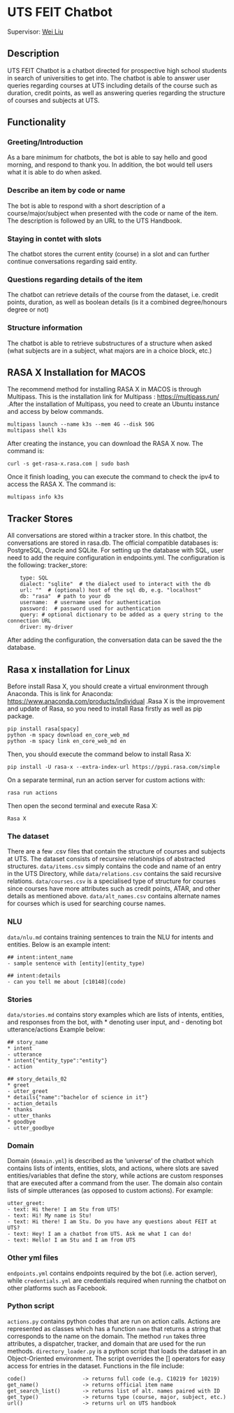 # UTS FEIT Chatbot
Supervisor: [Wei Liu](https://www.uts.edu.au/staff/wei.liu)

## Description
UTS FEIT Chatbot is a chatbot directed for prospective high school students in search of universities to get into. The chatbot is able to answer user queries regarding courses at UTS including details of the course such as duration, credit points, as well as answering queries regarding the structure of courses and subjects at UTS. 

## Functionality

### Greeting/Introduction
As a bare minimum for chatbots, the bot is able to say hello and good morning, and respond to thank you. In addition, the bot would tell users what it is able to do when asked.

### Describe an item by code or name
The bot is able to respond with a short description of a course/major/subject when presented with the code or name of the item. The description is followed by an URL to the UTS Handbook. 

### Staying in contet with slots
The chatbot stores the current entity (course) in a slot and can further continue conversations regarding said entity.

### Questions regarding details of the item
The chatbot can retrieve details of the course from the dataset, i.e. credit points, duration, as well as boolean details (is it a combined degree/honours degree or not)

### Structure information
The chatbot is able to retrieve substructures of a structure when asked (what subjects are in a subject, what majors are in a choice block, etc.)

###

## RASA X Installation for MACOS
The recommend method for installing RASA X in MACOS is through Multipass. This is the installation link for Multipass : https://multipass.run/ .After the installation of Multipass, you need to create an Ubuntu instance and access by below commands.
```
multipass launch --name k3s --mem 4G --disk 50G
multipass shell k3s

```
After creating the instance, you can download the RASA X now.
The command is: 
```
curl -s get-rasa-x.rasa.com | sudo bash

```
Once it finish loading, you can execute the command to check the ipv4 to access the RASA X.
The command is: 
```
multipass info k3s

```

## Tracker Stores
All conversations are stored within a tracker store. In this chatbot, the conversations are stored in rasa.db. The official compatible databases is: PostgreSQL, Oracle and SQLite. For setting up the database with SQL, user need to add the require configuration in endpoints.yml.
The configuration is the following:
tracker_store:
```
    type: SQL
    dialect: "sqlite"  # the dialect used to interact with the db
    url: ""  # (optional) host of the sql db, e.g. "localhost"
    db: "rasa"  # path to your db
    username:  # username used for authentication
    password:  # password used for authentication
    query: # optional dictionary to be added as a query string to the connection URL
    driver: my-driver
```
After adding the configuration, the conversation data can be saved the the database.
## Rasa x installation for Linux
Before install Rasa X, you should create a virtual environment through Anaconda. This is link for Anaconda: https://www.anaconda.com/products/individual .Rasa X is the improvement and update of Rasa, so you need to install Rasa firstly as well as pip package.
```
pip install rasa[spacy]
python -m spacy download en_core_web_md
python -m spacy link en_core_web_md en
```
Then, you should execute the command below to install Rasa X:
```
pip install -U rasa-x --extra-index-url https://pypi.rasa.com/simple
```
On a separate terminal, run an action server for custom actions with:
```
rasa run actions
```
Then open the second terminal and execute Rasa X:
```
Rasa X
```
### The dataset
There are a few .csv files that contain the structure of courses and subjects at UTS. The dataset consists of recursive relationships of abstracted structures. ```data/items.csv``` simply contains the code and name of an entry in the UTS Directory, while ```data/relations.csv``` contains the said recursive relations. ```data/courses.csv``` is a specialised type of structure for courses since courses have more attributes such as credit points, ATAR, and other details as mentioned above. ```data/alt_names.csv``` contains alternate names for courses which is used for searching course names.

### NLU
```data/nlu.md``` contains training sentences to train the NLU for intents and entities. Below is an example intent:
```
## intent:intent_name
- sample sentence with [entity](entity_type)
```
```
## intent:details
- can you tell me about [c10148](code)
```
### Stories
```data/stories.md``` contains story examples which are lists of intents, entities, and responses from the bot, with * denoting user input, and - denoting bot utterance/actions Example below:
```
## story_name
* intent
- utterance
* intent{"entity_type":"entity"}
- action
```
```
## story_details_02
* greet
- utter_greet
* details{"name":"bachelor of science in it"}
- action_details
* thanks
- utter_thanks
* goodbye
- utter_goodbye  
```
### Domain
Domain (```domain.yml```) is described as the ‘universe’ of the chatbot which contains lists of intents, entities, slots, and actions, where slots are saved entities/variables that define the story, while actions are custom responses that are executed after a command from the user. The domain also contain lists of simple utterances (as opposed to custom actions). For example:
```
utter_greet:
- text: Hi there! I am Stu from UTS!
- text: Hi! My name is Stu!
- text: Hi there! I am Stu. Do you have any questions about FEIT at UTS?
- text: Hey! I am a chatbot from UTS. Ask me what I can do!
- text: Hello! I am Stu and I am from UTS 
```
### Other yml files
```endpoints.yml``` contains endpoints required by the bot (i.e. action server), while ```credentials.yml``` are credentials required when running the chatbot on other platforms such as Facebook.

### Python script
```actions.py``` contains python codes that are run on action calls. Actions are represented as classes which has a function ```name``` that returns a string that corresponds to the name on the domain. The method ```run``` takes three attributes, a dispatcher, tracker, and domain that are used for the run methods.
```directory_loader.py``` is a python script that loads the dataset in an Object-Oriented environment. The script overrides the [] operators for easy access for entries in the dataset. Functions in the file include:
```
code()                  -> returns full code (e.g. C10219 for 10219)
get_name()              -> returns official item name
get_search_list()       -> returns list of alt. names paired with ID
get_type()              -> returns type (course, major, subject, etc.)
url()                   -> returns url on UTS handbook 
```
